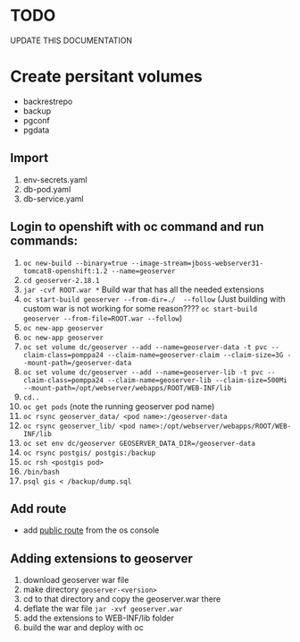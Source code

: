 # TODO

UPDATE THIS DOCUMENTATION

# Create persitant volumes

* backrestrepo
* backup
* pgconf
* pgdata

## Import
1. env-secrets.yaml
2. db-pod.yaml
3. db-service.yaml


## Login to openshift with oc command and run commands:
1.  `oc new-build --binary=true --image-stream=jboss-webserver31-tomcat8-openshift:1.2 --name=geoserver`
2.  `cd geoserver-2.18.1`
3.  `jar -cvf ROOT.war *` Build war that has all the needed extensions
4.  `oc start-build geoserver --from-dir=./  --follow` (Just building with custom war is not working for some reason???? `oc start-build geoserver --from-file=ROOT.war --follow`)
5.  `oc new-app geoserver`
6.  `oc new-app geoserver`
7.  `oc set volume dc/geoserver --add --name=geoserver-data -t pvc --claim-class=pomppa24 --claim-name=geoserver-claim --claim-size=3G --mount-path=/geoserver-data`
8.  `oc set volume dc/geoserver --add --name=geoserver-lib -t pvc --claim-class=pomppa24 --claim-name=geoserver-lib --claim-size=500Mi --mount-path=/opt/webserver/webapps/ROOT/WEB-INF/lib`
9.  `cd..`
10. `oc get pods` (note the running geoserver pod name)
11. `oc rsync geoserver_data/ <pod name>:/geoserver-data`
12. `oc rsync geoserver_lib/ <pod name>:/opt/webserver/webapps/ROOT/WEB-INF/lib`
13. `oc set env dc/geoserver GEOSERVER_DATA_DIR=/geoserver-data`
14. `oc rsync postgis/ postgis:/backup`
15. `oc rsh <postgis pod>`
16. `/bin/bash`
17. `psql gis < /backup/dump.sql`
## Add route
* add [public route](https://console-openshift-console.apps.ocp-prod-0.k8s.it.helsinki.fi/k8s/ns/luomus-geoserver/routes) from the os console

## Adding extensions to geoserver
1. download geoserver war file
2. make directory `geoserver-<version>`
3. cd to that directory and copy the geoserver.war there
4. deflate the war file `jar -xvf geoserver.war`
5. add the extensions to WEB-INF/lib folder
6. build the war and deploy with oc

